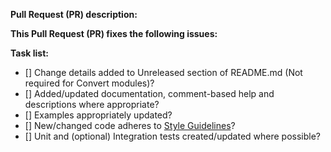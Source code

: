 <!--
Thanks for submitting a Pull Request (PR), your contribution is greatly appreciated!

Please prefix the PR title with the module name, i.e. 'Common: My short description'
If this is a breaking change, then also prefix the PR title with 'BREAKING CHANGE:', i.e. 'BREAKING CHANGE: Common: My short description'

To aid reviewers in reviewing and merging your PR, please take the time to run through the below checklist.
Change to [x] for each task in the task list that applies to this PR.
-->

**Pull Request (PR) description:**

**This Pull Request (PR) fixes the following issues:**

**Task list:**
- [] Change details added to Unreleased section of README.md (Not required for Convert modules)?
- [] Added/updated documentation, comment-based help and descriptions where appropriate?
- [] Examples appropriately updated?
- [] New/changed code adheres to [Style Guidelines](https://github.com/PowerShell/DscResources/blob/master/StyleGuidelines.md)?
- [] Unit and (optional) Integration tests created/updated where possible?
